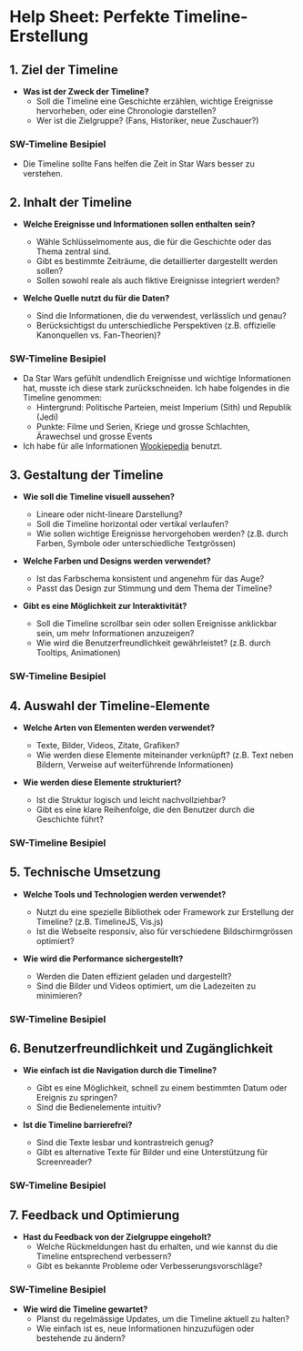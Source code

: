 # **Help Sheet: Perfekte Timeline-Erstellung**

## **1. Ziel der Timeline**
- **Was ist der Zweck der Timeline?**
  - Soll die Timeline eine Geschichte erzählen, wichtige Ereignisse hervorheben, oder eine Chronologie darstellen?
  - Wer ist die Zielgruppe? (Fans, Historiker, neue Zuschauer?)
### SW-Timeline Besipiel
- Die Timeline sollte Fans helfen die Zeit in Star Wars besser zu verstehen.

## **2. Inhalt der Timeline**
- **Welche Ereignisse und Informationen sollen enthalten sein?**
  - Wähle Schlüsselmomente aus, die für die Geschichte oder das Thema zentral sind.
  - Gibt es bestimmte Zeiträume, die detaillierter dargestellt werden sollen?
  - Sollen sowohl reale als auch fiktive Ereignisse integriert werden?

- **Welche Quelle nutzt du für die Daten?**
  - Sind die Informationen, die du verwendest, verlässlich und genau?
  - Berücksichtigst du unterschiedliche Perspektiven (z.B. offizielle Kanonquellen vs. Fan-Theorien)?
### SW-Timeline Besipiel
- Da Star Wars gefühlt undendlich Ereignisse und wichtige Informationen hat, musste ich diese stark zurückschneiden. Ich habe folgendes in die Timeline genommen:
  - Hintergrund: Politische Parteien, meist Imperium (Sith) und Republik (Jedi)
  - Punkte: Filme und Serien, Kriege und grosse Schlachten, Ärawechsel und grosse Events
- Ich habe für alle Informationen [Wookiepedia](https://starwars.fandom.com/wiki/Main_Page) benutzt.

## **3. Gestaltung der Timeline**
- **Wie soll die Timeline visuell aussehen?**
  - Lineare oder nicht-lineare Darstellung?
  - Soll die Timeline horizontal oder vertikal verlaufen?
  - Wie sollen wichtige Ereignisse hervorgehoben werden? (z.B. durch Farben, Symbole oder unterschiedliche Textgrössen)

- **Welche Farben und Designs werden verwendet?**
  - Ist das Farbschema konsistent und angenehm für das Auge?
  - Passt das Design zur Stimmung und dem Thema der Timeline?

- **Gibt es eine Möglichkeit zur Interaktivität?**
  - Soll die Timeline scrollbar sein oder sollen Ereignisse anklickbar sein, um mehr Informationen anzuzeigen?
  - Wie wird die Benutzerfreundlichkeit gewährleistet? (z.B. durch Tooltips, Animationen)
### SW-Timeline Besipiel

## **4. Auswahl der Timeline-Elemente**
- **Welche Arten von Elementen werden verwendet?**
  - Texte, Bilder, Videos, Zitate, Grafiken?
  - Wie werden diese Elemente miteinander verknüpft? (z.B. Text neben Bildern, Verweise auf weiterführende Informationen)

- **Wie werden diese Elemente strukturiert?**
  - Ist die Struktur logisch und leicht nachvollziehbar?
  - Gibt es eine klare Reihenfolge, die den Benutzer durch die Geschichte führt?
### SW-Timeline Besipiel

## **5. Technische Umsetzung**
- **Welche Tools und Technologien werden verwendet?**
  - Nutzt du eine spezielle Bibliothek oder Framework zur Erstellung der Timeline? (z.B. TimelineJS, Vis.js)
  - Ist die Webseite responsiv, also für verschiedene Bildschirmgrössen optimiert?

- **Wie wird die Performance sichergestellt?**
  - Werden die Daten effizient geladen und dargestellt?
  - Sind die Bilder und Videos optimiert, um die Ladezeiten zu minimieren?
### SW-Timeline Besipiel

## **6. Benutzerfreundlichkeit und Zugänglichkeit**
- **Wie einfach ist die Navigation durch die Timeline?**
  - Gibt es eine Möglichkeit, schnell zu einem bestimmten Datum oder Ereignis zu springen?
  - Sind die Bedienelemente intuitiv?

- **Ist die Timeline barrierefrei?**
  - Sind die Texte lesbar und kontrastreich genug?
  - Gibt es alternative Texte für Bilder und eine Unterstützung für Screenreader?
### SW-Timeline Besipiel

## **7. Feedback und Optimierung**
- **Hast du Feedback von der Zielgruppe eingeholt?**
  - Welche Rückmeldungen hast du erhalten, und wie kannst du die Timeline entsprechend verbessern?
  - Gibt es bekannte Probleme oder Verbesserungsvorschläge?
### SW-Timeline Besipiel

- **Wie wird die Timeline gewartet?**
  - Planst du regelmässige Updates, um die Timeline aktuell zu halten?
  - Wie einfach ist es, neue Informationen hinzuzufügen oder bestehende zu ändern?
